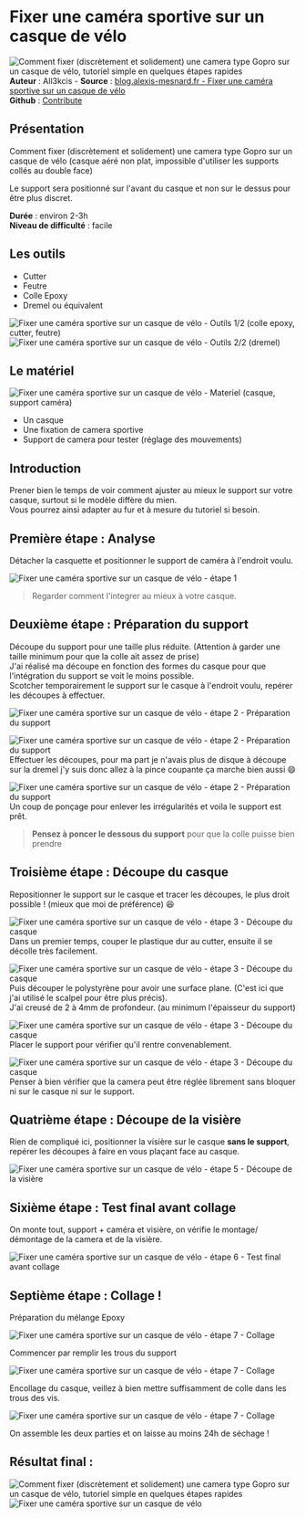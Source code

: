 # Fixer une caméra sportive sur un casque de vélo

![Comment fixer (discrètement et solidement) une camera type Gopro sur un casque de vélo, tutoriel simple en quelques étapes rapides](img/bandeau.jpg)
**Auteur** : All3kcis - **Source** : [blog.alexis-mesnard.fr - Fixer une caméra sportive sur un casque de vélo](https://blog.alexis-mesnard.fr/how-to-fix-a-sport-camera-to-bike-helmet)  
**Github** : [Contribute](https://github.com/all3kcis/tutorials/tree/master/how-to-fix-a-sport-camera-to-bike-helmet)

## Présentation
Comment fixer (discrètement et solidement) une camera type Gopro sur un casque de vélo (casque aéré non plat, impossible d'utiliser les supports collés au double face)  

Le support sera positionné sur l'avant du casque et non sur le dessus pour être plus discret.

**Durée** : environ 2-3h  
**Niveau de difficulté** : facile  


## Les outils

- Cutter
- Feutre
- Colle Epoxy
- Dremel ou équivalent

![Fixer une caméra sportive sur un casque de vélo - Outils 1/2 (colle epoxy, cutter, feutre)](img/20170129_162244.jpg)
![Fixer une caméra sportive sur un casque de vélo - Outils 2/2 (dremel)](img/20170129_162400.jpg)

## Le matériel
![Fixer une caméra sportive sur un casque de vélo - Materiel (casque, support caméra)](img/20170129_131812.jpg)

- Un casque
- Une fixation de camera sportive
- Support de camera pour tester (réglage des mouvements)

## Introduction
Prener bien le temps de voir comment ajuster au mieux le support sur votre  casque, surtout si le modèle diffère du mien.  
Vous pourrez ainsi adapter au fur et à mesure du tutoriel si besoin.

## Première étape : Analyse
Détacher la casquette et positionner le support de caméra à l'endroit voulu.

![Fixer une caméra sportive sur un casque de vélo - étape 1](img/20170129_133016.jpg)

> Regarder comment l'integrer au mieux à votre casque.

## Deuxième étape : Préparation du support

Découpe du support pour une taille plus réduite. (Attention à garder une taille minimum pour que la colle ait assez de prise)  
J'ai réalisé ma découpe en fonction des formes du casque pour que l'intégration du support se voit le moins possible.  
Scotcher temporairement le support sur le casque à l'endroit voulu, repérer les découpes à effectuer.  
  
![Fixer une caméra sportive sur un casque de vélo - étape 2 - Préparation du support](img/20170129_140042.jpg)

![Fixer une caméra sportive sur un casque de vélo - étape 2 - Préparation du support](img/20170129_140750.jpg)  
Effectuer les découpes, pour ma part je n'avais plus de disque à découpe sur la dremel j'y suis donc allez à la pince coupante ça marche bien aussi  :smile:  
  
![Fixer une caméra sportive sur un casque de vélo - étape 2 - Préparation du support](img/20170129_142945.jpg)  
Un coup de ponçage pour enlever les irrégularités et voila le support est prêt.  

> **Pensez à poncer le dessous du support** pour que la colle puisse bien prendre

## Troisième étape : Découpe du casque
Repositionner le support sur le casque et tracer les découpes, le plus droit possible ! (mieux que moi de préférence)  :laughing:

![Fixer une caméra sportive sur un casque de vélo - étape 3 - Découpe du casque](img/20170129_143353.jpg)  
Dans un premier temps, couper le plastique dur au cutter, ensuite il se décolle très facilement.

![Fixer une caméra sportive sur un casque de vélo - étape 3 - Découpe du casque](img/20170129_144036.jpg)  
Puis découper le polystyrène pour avoir une surface plane. (C'est ici que j'ai utilisé le scalpel pour être plus précis).  
J'ai creusé de 2 à 4mm de profondeur. (au minimum l'épaisseur du support)   

![Fixer une caméra sportive sur un casque de vélo - étape 3 - Découpe du casque](img/20170129_144930.jpg)  
Placer le support pour vérifier qu'il rentre convenablement.   

![Fixer une caméra sportive sur un casque de vélo - étape 3 - Découpe du casque](img/20170129_145453.jpg)  
Penser à bien vérifier que la camera peut être réglée librement sans bloquer ni sur le casque ni sur le support.  

## Quatrième étape : Découpe de la visière

Rien de compliqué ici, positionner la visière sur le casque **sans le support**, repérer les découpes à faire en vous plaçant face au casque. 

![Fixer une caméra sportive sur un casque de vélo - étape 5 - Découpe de la visière](img/20170129_162435.jpg)  

## Sixième étape : Test final avant collage

On monte tout, support + caméra et visière, on vérifie le montage/ démontage de la camera et de la visière.

![Fixer une caméra sportive sur un casque de vélo - étape 6 - Test final avant collage](img/20170129_155802.jpg)

## Septième étape : Collage !

Préparation du mélange Epoxy  

![Fixer une caméra sportive sur un casque de vélo - étape 7 - Collage](img/20170129_160704.jpg)  

Commencer par remplir les trous du support  

![Fixer une caméra sportive sur un casque de vélo - étape 7 - Collage](img/20170129_160736.jpg)  
 

Encollage du casque, veillez à bien mettre suffisamment de colle dans les trous des vis.  

![Fixer une caméra sportive sur un casque de vélo - étape 7 - Collage](img/20170129_161319.jpg)  

On assemble les deux parties et on laisse au moins 24h de séchage !  

## Résultat final :

![Comment fixer (discrètement et solidement) une camera type Gopro sur un casque de vélo, tutoriel simple en quelques étapes rapides](img/bandeau.jpg)  
![Fixer une caméra sportive sur un casque de vélo](img/20170204_182214.jpg)  


